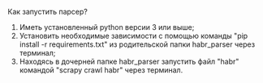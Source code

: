 Как запустить парсер?

1. Иметь установленный python версии 3 или выше;
2. Установить необходимые зависимости с помощью команды "pip install -r requirements.txt" из родительской папки habr_parser через терминал;
3. Находясь в дочерней папке habr_parser запустить файл "habr" командой "scrapy crawl habr" через терминал.
